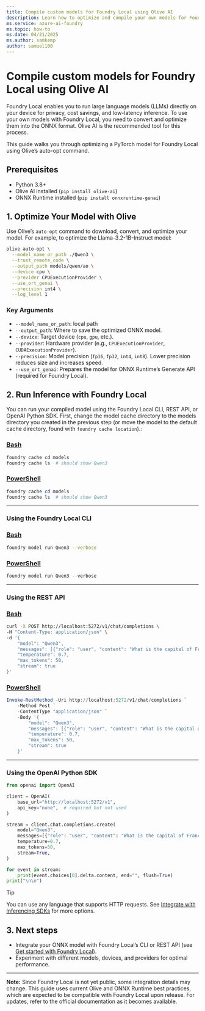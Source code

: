 ```yaml
---
title: Compile custom models for Foundry Local using Olive AI
description: Learn how to optimize and compile your own models for Foundry Local using Olive AI and ONNX Runtime.
ms.service: azure-ai-foundry
ms.topic: how-to
ms.date: 04/21/2025
ms.author: samkemp
author: samuel100
---
```


# Compile custom models for Foundry Local using Olive AI

Foundry Local enables you to run large language models (LLMs) directly on your device for privacy, cost savings, and low-latency inference. To use your own models with Foundry Local, you need to convert and optimize them into the ONNX format. Olive AI is the recommended tool for this process.

This guide walks you through optimizing a PyTorch model for Foundry Local using Olive’s auto-opt command.

## Prerequisites

- Python 3.8+
- Olive AI installed (`pip install olive-ai`)
- ONNX Runtime installed (`pip install onnxruntime-genai`)

## 1. Optimize Your Model with Olive

Use Olive’s `auto-opt` command to download, convert, and optimize your model. For example, to optimize the Llama-3.2-1B-Instruct model:

```sh
olive auto-opt \
  --model_name_or_path ./Qwen3 \
  --trust_remote_code \
  --output_path models/qwen/ao \
  --device cpu \
  --provider CPUExecutionProvider \
  --use_ort_genai \
  --precision int4 \
  --log_level 1
```

### Key Arguments

- `--model_name_or_path`: local path
- `--output_path`: Where to save the optimized ONNX model.
- `--device`: Target device (`cpu`, `gpu`, etc.).
- `--provider`: Hardware provider (e.g., `CPUExecutionProvider`, `CUDAExecutionProvider`).
- `--precision`: Model precision (`fp16`, `fp32`, `int4`, `int8`). Lower precision reduces size and increases speed.
- `--use_ort_genai`: Prepares the model for ONNX Runtime’s Generate API (required for Foundry Local).

## 2. Run Inference with Foundry Local

You can run your compiled model using the Foundry Local CLI, REST API, or OpenAI Python SDK. First, change the model cache directory to the models directory you created in the previous step (or move the model to the default cache directory, found with `foundry cache location`).:

### [Bash](#tab/Bash)
```bash
foundry cache cd models
foundry cache ls  # should show Qwen3
```

### [PowerShell](#tab/PowerShell)
```powershell
foundry cache cd models
foundry cache ls  # should show Qwen3
```
---

### Using the Foundry Local CLI

### [Bash](#tab/Bash)
```bash
foundry model run Qwen3 --verbose
```

### [PowerShell](#tab/PowerShell)
```powershell
foundry model run Qwen3 --verbose
```
---

### Using the REST API

### [Bash](#tab/Bash)
```bash
curl -X POST http://localhost:5272/v1/chat/completions \
-H "Content-Type: application/json" \
-d '{
    "model": "Qwen3",
    "messages": [{"role": "user", "content": "What is the capital of France?"}],
    "temperature": 0.7,
    "max_tokens": 50,
    "stream": true
}'
```

### [PowerShell](#tab/PowerShell)
```powershell
Invoke-RestMethod -Uri http://localhost:5272/v1/chat/completions `
    -Method Post `
    -ContentType "application/json" `
    -Body '{
        "model": "Qwen3",
        "messages": [{"role": "user", "content": "What is the capital of France?"}],
        "temperature": 0.7,
        "max_tokens": 50,
        "stream": true
    }'
```
---

### Using the OpenAI Python SDK

```python
from openai import OpenAI

client = OpenAI(
    base_url="http://localhost:5272/v1",
    api_key="none",  # required but not used
)

stream = client.chat.completions.create(
    model="Qwen3",
    messages=[{"role": "user", "content": "What is the capital of France?"}],
    temperature=0.7,
    max_tokens=50,
    stream=True,
)

for event in stream:
    print(event.choices[0].delta.content, end="", flush=True)
print("\n\n")
```

> [!TIP]
> You can use any language that supports HTTP requests. See [Integrate with Inferencing SDKs](integrate-with-inference-sdks.md) for more options.



## 3. Next steps

- Integrate your ONNX model with Foundry Local’s CLI or REST API (see [Get started with Foundry Local](../get-started.md)).
- Experiment with different models, devices, and providers for optimal performance.

---

**Note:** Since Foundry Local is not yet public, some integration details may change. This guide uses current Olive and ONNX Runtime best practices, which are expected to be compatible with Foundry Local upon release. For updates, refer to the official documentation as it becomes available.
